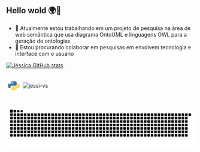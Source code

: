 ## Hello wold 🌍🌸



- 🔭 Atualmente estou trabalhando em um projeto de pesquisa na área de web semântica que usa diagrama OntoUML e linguagens OWL para a geração de ontologias 
- 👯 Estou procurando colaborar em pesquisas em envolvem tecnologia e interface com o usuário

[![Jéssica GitHub stats](https://github-readme-stats.vercel.app/api?username=jessicaruana&show_icons=true&theme=synthwave)](https://github.com/anuraghazra/github-readme-stats)


<div style="display: inline_block"><br>
<img align="center" alt="jessi-python" height="30" width="40" src="https://raw.githubusercontent.com/devicons/devicon/master/icons/python/python-original.svg">
<img align="center" alt="jessi-vs" height="30" width="40" src="https://cdn.jsdelivr.net/gh/devicons/devicon@latest/icons/vscode/vscode-original.svg">
</div>

#


<picture align="center">
  <source media="(prefers-color-scheme: Synthwave)" srcset="https://raw.githubusercontent.com/jessicaruana/jessicaruana/output/github-contribution-grid-snake-Synthwave.svg">
  <source media="(prefers-color-scheme: Synthwave)" srcset="https://raw.githubusercontent.com/jessicaruana/jessicaruana/output/github-contribution-grid-snake-dark.svg">
  <img align="center" alt="github contribution grid snake animation" src="https://raw.githubusercontent.com/jessicaruana/jessicaruana/output/github-contribution-grid-snake.svg">
</picture>
